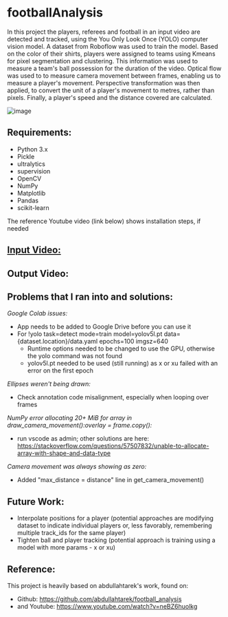 # footballAnalysis
In this project the players, referees and football in an input video are detected and tracked, using the You Only Look Once (YOLO) computer vision model. A dataset from Roboflow was used to train the model. Based on the color of their shirts, players were assigned to teams using Kmeans for pixel segmentation and clustering. This information was used to measure a team's ball possession for the duration of the video. Optical flow was used to to measure camera movement between frames, enabling us to measure a player's movement. Perspective transformation was then applied, to convert the unit of a player's movement to metres, rather than pixels. Finally, a player's speed and the distance covered are calculated. 

![image](https://github.com/ksarkara/footballAnalysis/assets/113844617/1f52c590-e0a7-4b4f-9f13-5047623ad377)

## Requirements:
- Python 3.x
- Pickle
- ultralytics
- supervision
- OpenCV
- NumPy
- Matplotlib
- Pandas
- scikit-learn
  
The reference Youtube video (link below) shows installation steps, if needed

## [Input Video:](https://drive.google.com/file/d/1g_3Udg9BxMUkl_4EPLTd345vn8zzPpI4/view?usp=sharing)

## Output Video:

## Problems that I ran into and solutions:
_Google Colab issues:_
- App needs to be added to Google Drive before you can use it
- For !yolo task=detect mode=train model=yolov5l.pt data={dataset.location}/data.yaml epochs=100 imgsz=640
  - Runtime options needed to be changed to use the GPU, otherwise the yolo command was not found
  - yolov5l.pt needed to be used (still running) as x or xu failed with an error on the first epoch


_Ellipses weren't being drawn:_
- Check annotation code misalignment, especially when looping over frames


_NumPy error allocating 20+ MiB for array in draw_camera_movement():overlay = frame.copy():_
- run vscode as admin; other solutions are here: https://stackoverflow.com/questions/57507832/unable-to-allocate-array-with-shape-and-data-type


_Camera movement was always showing as zero:_
- Added "max_distance = distance" line in get_camera_movement()

## Future Work:
- Interpolate positions for a player (potential approaches are modifying dataset to indicate individual players or, less favorably, remembering multiple track_ids for the same player)
- Tighten ball and player tracking (potential approach is training using a model with more params - x or xu)

## Reference:
This project is heavily based on abdullahtarek's work, found on:
- Github: https://github.com/abdullahtarek/football_analysis
- and Youtube: https://www.youtube.com/watch?v=neBZ6huolkg
